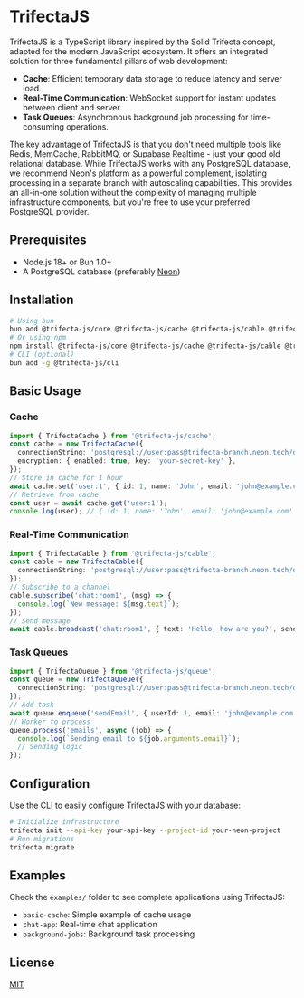 # TrifectaJS

TrifectaJS is a TypeScript library inspired by the Solid Trifecta concept, adapted for the modern JavaScript ecosystem. It offers an integrated solution for three fundamental pillars of web development:
- **Cache**: Efficient temporary data storage to reduce latency and server load.
- **Real-Time Communication**: WebSocket support for instant updates between client and server.
- **Task Queues**: Asynchronous background job processing for time-consuming operations.

The key advantage of TrifectaJS is that you don't need multiple tools like Redis, MemCache, RabbitMQ, or Supabase Realtime - just your good old relational database. While TrifectaJS works with any PostgreSQL database, we recommend Neon's platform as a powerful complement, isolating processing in a separate branch with autoscaling capabilities. This provides an all-in-one solution without the complexity of managing multiple infrastructure components, but you're free to use your preferred PostgreSQL provider.


## Prerequisites
- Node.js 18+ or Bun 1.0+
- A PostgreSQL database (preferably [Neon](https://neon.tech))

## Installation
```bash
# Using bun
bun add @trifecta-js/core @trifecta-js/cache @trifecta-js/cable @trifecta-js/queue
# Or using npm
npm install @trifecta-js/core @trifecta-js/cache @trifecta-js/cable @trifecta-js/queue
# CLI (optional)
bun add -g @trifecta-js/cli
```

## Basic Usage
### Cache
```typescript
import { TrifectaCache } from '@trifecta-js/cache';
const cache = new TrifectaCache({
  connectionString: 'postgresql://user:pass@trifecta-branch.neon.tech/db',
  encryption: { enabled: true, key: 'your-secret-key' },
});
// Store in cache for 1 hour
await cache.set('user:1', { id: 1, name: 'John', email: 'john@example.com' }, { ttl: 3600 });
// Retrieve from cache
const user = await cache.get('user:1');
console.log(user); // { id: 1, name: 'John', email: 'john@example.com' }
```

### Real-Time Communication
```typescript
import { TrifectaCable } from '@trifecta-js/cable';
const cable = new TrifectaCable({
  connectionString: 'postgresql://user:pass@trifecta-branch.neon.tech/db',
});
// Subscribe to a channel
cable.subscribe('chat:room1', (msg) => {
  console.log(`New message: ${msg.text}`);
});
// Send message
await cable.broadcast('chat:room1', { text: 'Hello, how are you?', sender: 'John' });
```

### Task Queues
```typescript
import { TrifectaQueue } from '@trifecta-js/queue';
const queue = new TrifectaQueue({
  connectionString: 'postgresql://user:pass@trifecta-branch.neon.tech/db',
});
// Add task
await queue.enqueue('sendEmail', { userId: 1, email: 'john@example.com' }, { queue: 'emails' });
// Worker to process
queue.process('emails', async (job) => {
  console.log(`Sending email to ${job.arguments.email}`);
  // Sending logic
});
```

## Configuration
Use the CLI to easily configure TrifectaJS with your database:
```bash
# Initialize infrastructure
trifecta init --api-key your-api-key --project-id your-neon-project
# Run migrations
trifecta migrate
```

## Examples
Check the `examples/` folder to see complete applications using TrifectaJS:
- `basic-cache`: Simple example of cache usage
- `chat-app`: Real-time chat application
- `background-jobs`: Background task processing

## License
[MIT](./LICENSE)
